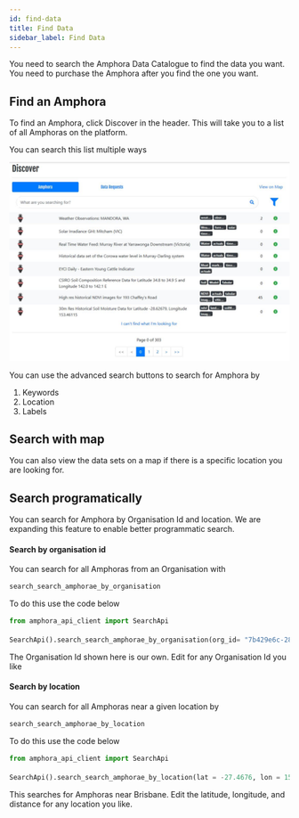 ```yaml
---
id: find-data
title: Find Data
sidebar_label: Find Data
---
```


You need to search the Amphora Data Catalogue to find the data you want. You need to purchase the Amphora after you find the one you want.
## Find an Amphora

To find an Amphora, click Discover in the header. This will take you to a list of all Amphoras on the platform. 

You can search this list multiple ways 

<kbd>
<img src="/docs/assets/screenshots/DataMarketSearch.jpg">
</kbd>

You can use the advanced search buttons to search for Amphora by 
1) Keywords
2) Location
3) Labels

## Search with map

You can also view the data sets on a map if there is a specific location you are looking for.

## Search programatically

You can search for Amphora by Organisation Id and location. We are expanding this feature to enable better programmatic search.

#### Search by organisation id
You can search for all Amphoras from an Organisation with
```py
search_search_amphorae_by_organisation
```
To do this use the code below
```py
from amphora_api_client import SearchApi

SearchApi().search_search_amphorae_by_organisation(org_id= "7b429e6c-2885-49cf-994d-4775ae170d64")
```
The Organisation Id shown here is our own. Edit for any Organisation Id you like

#### Search by location
You can search for all Amphoras near a given location by
```py
search_search_amphorae_by_location
```
To do this use the code below
```py
from amphora_api_client import SearchApi

SearchApi().search_search_amphorae_by_location(lat = -27.4676, lon = 153.0279, dist = 20)
```
This searches for Amphoras near Brisbane. Edit the latitude, longitude, and distance for any location you like.
